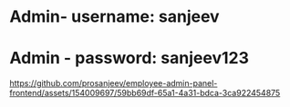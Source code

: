 # Admin- username: sanjeev
# Admin - password: sanjeev123

https://github.com/prosanjeev/employee-admin-panel-frontend/assets/154009697/59bb69df-65a1-4a31-bdca-3ca922454875

